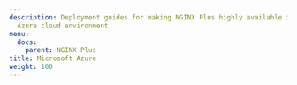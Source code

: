 ```yaml
---
description: Deployment guides for making NGINX Plus highly available in the Microsoft
  Azure cloud environment.
menu:
  docs:
    parent: NGINX Plus
title: Microsoft Azure
weight: 100
---
```

